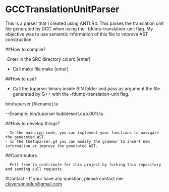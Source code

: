 # GCCTranslationUnitParser

This is a parser that I created using ANTLR4. This parses the translation unit file generated by GCC when using the -fdump-translation-unit flag. My objective was to use semantic information of this file to improve AST construction. 

##How to compile?

-Enter in the SRC directory 
cd src [enter]

- Call make file
make [enter]


##How to use?

- Call the tuparser binary inside BIN folder and pass as argument the file generated by G++ with the -fdump-translation-unit flag.

 bin/tuparser [filename].tu 

 --Example:
	bin/tuparser bubblesort.cpp.001t.tu

##How to develop things?

	- In the main.cpp code, you can implement your functions to navigate the generated AST.
	- In the thetuparser.g4 you can modify the grammar to insert new information or improve the generated AST.

##Contributors

	- Fell free to contribute for this project by forking this repository and sending pull requests. 
#Contact
	- If your have any question, please contact me: cleversonledur@gmail.com
